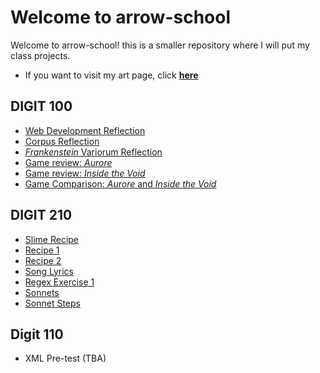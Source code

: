 # Welcome to arrow-school

Welcome to arrow-school! this is a smaller repository where I will put my class projects. 

* If you want to visit my art page, click **[here](https://arrowarchive.github.io/The-Arrowarchive/index)**

## DIGIT 100

* [Web Development Reflection](digit100/reflection.md)
* [Corpus Reflection](digit100/corpusreflection.md)
* [*Frankenstein* Variorum Reflection](digit100/variorum.md)
* [Game review: *Aurore*](digit100/aurore.md)
* [Game review: *Inside the Void*](digit100/review2.md)
* [Game Comparison: *Aurore* and *Inside the Void*](digit100/finalcomparison.md)

## DIGIT 210
* [Slime Recipe](https://raw.githubusercontent.com/arrowarchive/arrow-school/master/docs/xml/slime.xml)
* [Recipe 1](https://raw.githubusercontent.com/arrowarchive/arrow-school/master/docs/xml/recipe.xml)
* [Recipe 2](https://raw.githubusercontent.com/arrowarchive/arrow-school/master/docs/xml/recipe2.xml)
* [Song Lyrics](https://raw.githubusercontent.com/arrowarchive/arrow-school/master/docs/xml/songlyric.xml)
* [Regex Exercise 1](https://raw.githubusercontent.com/arrowarchive/arrow-school/master/docs/xml/rachelmoviedata.xml)
* [Sonnets](https://raw.githubusercontent.com/arrowarchive/arrow-school/master/docs/xml/rachelsonnets.xml)
* [Sonnet Steps](https://raw.githubusercontent.com/arrowarchive/arrow-school/master/docs/stepsonnets.md)

## Digit 110 
* XML Pre-test (TBA)
